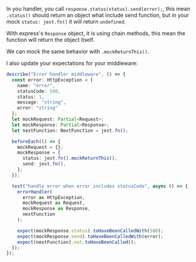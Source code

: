 In you handler, you call `response.status(status).send(error);`, this mean `.status()` should return an object what include send function, but in your mock `status: jest.fn()` it will return `undefined`.

With express's `Response` object, it is using chain methods, this mean the function will return the object itself.

We can mock the same behavior with `.mockReturnThis()`.

I also update your expectations for your middleware:


```ts
describe("Error handler middleware", () => {
  const error: HttpException = {
    name: "error",
    statusCode: 500,
    status: 1,
    message: "string",
    error: "string"
  };
  let mockRequest: Partial<Request>;
  let mockResponse: Partial<Response>;
  let nextFunction: NextFunction = jest.fn();

  beforeEach(() => {
    mockRequest = {};
    mockResponse = {
      status: jest.fn().mockReturnThis(),
      send: jest.fn(),
    };
  });

  test("handle error when error includes statusCode", async () => {
    errorHandler(
      error as HttpException,
      mockRequest as Request,
      mockResponse as Response,
      nextFunction
    );

    expect(mockResponse.status).toHaveBeenCalledWith(500);
    expect(mockResponse.send).toHaveBeenCalledWith(error);
    expect(nextFunction).not.toHaveBeenCalled();
  });
});
```

